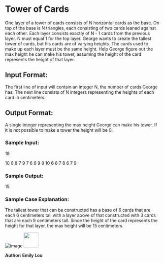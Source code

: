 # Tower of Cards

One layer of a tower of cards consists of N horizontal cards as the base. On top of the base is N triangles, each consisting of two cards leaned against each other. Each layer consists exactly of N - 1 cards from the previous layer. N must equal 1 for the top layer. George wants to create the tallest tower of cards, but his cards are of varying heights. The cards used to make up each layer must be the same height. Help George figure out the max height he can make his tower, assuming the height of the card represents the height of that layer.

## Input Format: 
The first line of input will contain an integer N, the number of cards George has. The next line consists of N integers representing the heights of each card in centimeters.

## Output Format:
A single integer representing the max height George can make his tower. If it is not possible to make a tower the height will be 0.

### Sample Input:
18

10 6 8 7 9 7 6 6 9 8 10 6 6 7 8 6 7 9

### Sample Output:
15

### Sample Case Explanation:
The tallest tower that can be constructed has a base of 6 cards that are each 6 centimeters tall with a layer above of that constructed with 3 cards that are each 9 centimeters tall. Since the height of the card represents the height for that layer, the max height will be 15 centimeters. 

![image](https://github.com/Khosraw/PWSH-Comp.-Club-Problems-2023-24/assets/106769681/d6245b1d-563b-49a3-a332-0a6adb9ee452)
<img src="[https://github.com/favicon.ico](https://github.com/Khosraw/PWSH-Comp.-Club-Problems-2023-24/assets/106769681/d6245b1d-563b-49a3-a332-0a6adb9ee452)https://github.com/Khosraw/PWSH-Comp.-Club-Problems-2023-24/assets/106769681/d6245b1d-563b-49a3-a332-0a6adb9ee452" width="48">

**Author: Emily Lou**
